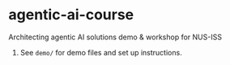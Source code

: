 # agentic-ai-course
Architecting agentic AI solutions demo &amp; workshop for NUS-ISS

1. See `demo/` for demo files and set up instructions.
